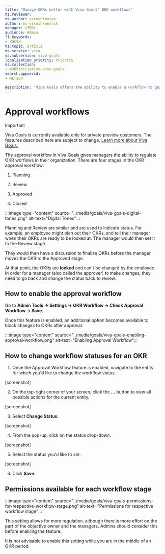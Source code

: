 ```yaml
---
title: "Manage OKRs better with Viva Goals’ OKR workflows"
ms.reviewer: 
ms.author: vsreenivasan
author: ms-vikashkoushik
manager: <TBD>
audience: Admin
f1.keywords:
- NOCSH
ms.topic: article
ms.service: viva
ms.subservice: viva-goals
localization_priority: Priority
ms.collection:  
- m365initiative-viva-goals
search.appverid:
- MET150

description: "Viva Goals offers the ability to enable a workflow to gain manager approval when setting OKRs."
---
```


# Approval workflows 

> [!IMPORTANT]
> Viva Goals is currently available only for private preview customers. The features described here are subject to change. [Learn more about Viva Goals.](https://go.microsoft.com/fwlink/?linkid=2189933)

The approval workflow in Viva Goals gives managers the ability to regulate OKR worflows in their organization. There are four stages in the OKR approval workflow:

1. Planning

2. Review

3. Approved

4. Closed

:::image type="content" source="../media/goals/viva-goals-digital-tones.png" alt-text="Digital Tones":::
   
Planning and Review are similar and are used to indicate status. For example, an employee might plan out their OKRs, and tell their manager when their OKRs are ready to be looked at. The manager would then set it to the Review stage.

They would then have a discussion to finalize OKRs before the manager moves the OKR to the Approved stage.

At that point, the OKRs are **locked** and can't be changed by the employee. In order for a manager (also called the approver) to make changes, they need to go back and change the status back to review.

## How to enable the approval workflow

Go to **Admin Tools -> Settings -> OKR Workflow -> Check Approval Workflow -> Save**.

Once this feature is enabled, an additional option becomes available to block changes to OKRs after approval.

:::image type="content" source="../media/goals/viva-goals-enabling-approval-workflow.png" alt-text="Enabling Approval Workflow":::
  
## How to change workflow statuses for an OKR 
  
1. Once the Approval Workflow feature is enabled, navigate to the entity for which you'd like to change the workflow status.
  
  [screenshot]
  
2. On the top-right corner of your screen, click the **...** button to view all possible actions for the current entity.
  
  [screenshot]
  
3. Select **Change Status**.
  
  [screenshot]
  
4. From the pop-up, click on the status drop-down.
  
  [screenshot]
  
5. Select the status you'd like to set.
  
  [screenshot]
  
6. Click **Save**.
  
## Permissions available for each workflow stage

:::image type="content" source="../media/goals/viva-goals-permissions-for-respective-workflow-stage.png" alt-text="Permissions for respective workflow stage":::

This setting allows for more regulation, although there is more effort on the part of the objective owner and the managers. Admins should consider this before enabling the feature.

It is not advisable to enable this setting while you are in the middle of an OKR period.
